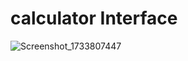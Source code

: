 # calculator Interface


![Screenshot_1733807447](https://github.com/user-attachments/assets/f3892737-1734-4be2-babc-4f5c44048573)
